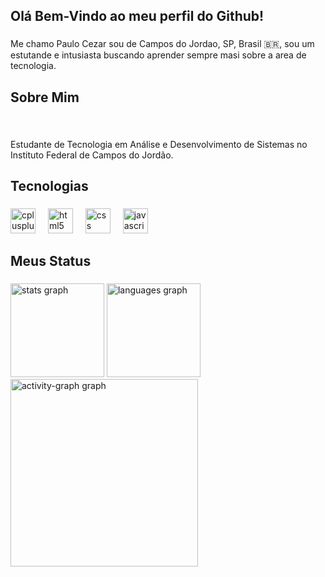 <h2 align="left">Olá Bem-Vindo ao meu perfil do Github!</h2>

###

<p align="left">Me chamo Paulo Cezar sou de Campos do Jordao, SP, Brasil 🇧🇷, sou um estutande e intusiasta buscando aprender sempre masi sobre a area de tecnologia.</p>

###

<h2 align="left">Sobre Mim</h2>

###

<br clear="both">

<p align="left">Estudante de Tecnologia em Análise e Desenvolvimento de Sistemas no Instituto Federal de Campos do Jordão.</p>

###

<h2 align="left">Tecnologias</h2>

###

<div align="left">
  <img src="https://skillicons.dev/icons?i=cpp" height="40" alt="cplusplus logo"  />
  <img width="12" />
  <img src="https://skillicons.dev/icons?i=html" height="40" alt="html5 logo"  />
  <img width="12" />
  <img src="https://skillicons.dev/icons?i=css" height="40" alt="css logo"  />
  <img width="12" />
  <img src="https://skillicons.dev/icons?i=js" height="40" alt="javascript logo"  />
</div>

###

<h2 align="left">Meus Status</h2>

###

<div align="left">
  <img src="https://github-readme-stats.vercel.app/api?username=Paulo-PC1&hide_title=false&hide_rank=false&show_icons=true&include_all_commits=true&count_private=true&disable_animations=false&theme=dracula&locale=en&hide_border=false&order=1" height="150" alt="stats graph"  />
  <img src="https://github-readme-stats.vercel.app/api/top-langs?username=Paulo-PC1&locale=en&hide_title=false&layout=compact&card_width=320&langs_count=5&theme=dracula&hide_border=false&order=2" height="150" alt="languages graph"  />
  <img src="https://github-readme-activity-graph.vercel.app/graph?username=Paulo-PC1&radius=16&theme=dracula&area=true&order=5&hide_title=false" height="300" alt="activity-graph graph"  />
</div>

###

